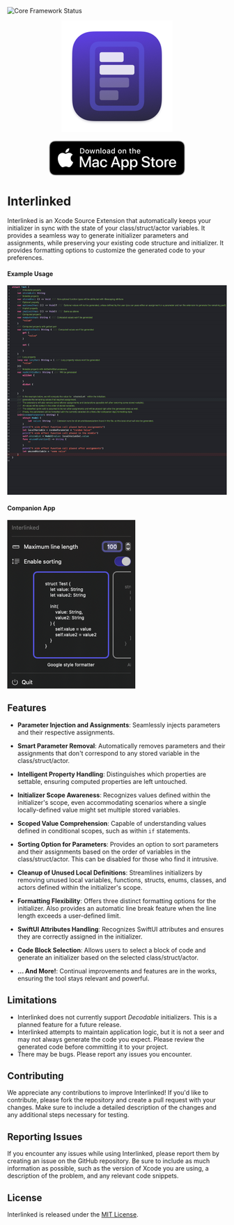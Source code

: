 ![Core Framework Status](https://github.com/dkowalsky92/Interlinked/actions/workflows/build-and-test.yml/badge.svg)

<div align="center">
  <img src="./Assets/logo.png" />
  <br><br>
  <a href="https://apps.apple.com/pl/app/interlinked/id6464111295?mt=12">
      <img src="./Assets/appstore.svg" alt="Download on the App Store">
  </a>
</div>

# Interlinked

Interlinked is an Xcode Source Extension that automatically keeps your initializer in sync with the state of your class/struct/actor variables. It provides a seamless way to generate initializer parameters and assignments, while preserving your existing code structure and initializer. It provides formatting options to customize the generated code to your preferences. 

#### Example Usage
<p>
  <img src="./Assets/example_usage.gif" alt="Example usage" style="border-radius: 10;" />
</p>

#### Companion App
<p>
  <img src="./Assets/companion_app.png" alt="Companion app" style="border-radius: 10;" />
</p>

## Features

- **Parameter Injection and Assignments**: Seamlessly injects parameters and their respective assignments.
  
- **Smart Parameter Removal**: Automatically removes parameters and their assignments that don't correspond to any stored variable in the class/struct/actor.
 
- **Intelligent Property Handling**: Distinguishes which properties are settable, ensuring computed properties are left untouched.
  
- **Initializer Scope Awareness**: Recognizes values defined within the initializer's scope, even accommodating scenarios where a single locally-defined value might set multiple stored variables.
  
- **Scoped Value Comprehension**: Capable of understanding values defined in conditional scopes, such as within `if` statements.
  
- **Sorting Option for Parameters**: Provides an option to sort parameters and their assignments based on the order of variables in the class/struct/actor. This can be disabled for those who find it intrusive.
  
- **Cleanup of Unused Local Definitions**: Streamlines initializers by removing unused local variables, functions, structs, enums, classes, and actors defined within the initializer's scope.

- **Formatting Flexibility**: Offers three distinct formatting options for the initializer. Also provides an automatic line break feature when the line length exceeds a user-defined limit.

- **SwiftUI Attributes Handling**: Recognizes SwiftUI attributes and ensures they are correctly assigned in the initializer.
 
- **Code Block Selection**: Allows users to select a block of code and generate an initializer based on the selected class/struct/actor.

- **... And More!**: Continual improvements and features are in the works, ensuring the tool stays relevant and powerful.

## Limitations

- Interlinked does not currently support *Decodable* initializers. This is a planned feature for a future release.
- Interlinked attempts to maintain application logic, but it is not a seer and may not always generate the code you expect. Please review the generated code before committing it to your project.
- There may be bugs. Please report any issues you encounter.

## Contributing

We appreciate any contributions to improve Interlinked! If you'd like to contribute, please fork the repository and create a pull request with your changes. Make sure to include a detailed description of the changes and any additional steps necessary for testing.

## Reporting Issues

If you encounter any issues while using Interlinked, please report them by creating an issue on the GitHub repository. Be sure to include as much information as possible, such as the version of Xcode you are using, a description of the problem, and any relevant code snippets.

## License

Interlinked is released under the [MIT License](LICENSE).